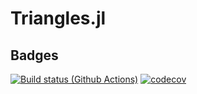 # Triangles.jl

## Badges
[![Build status (Github Actions)](https://github.com/Juliactuary/Triangles.jl/actions/workflows/ci.yml/badge.svg)](https://github.com/Juliactuary/Triangles.jl/actions)
[![codecov](https://codecov.io/gh/Juliactuary/Triangles.jl/branch/main/graph/badge.svg?token=TJHTKT1US9)](https://codecov.io/gh/Juliactuary/Triangles.jl)